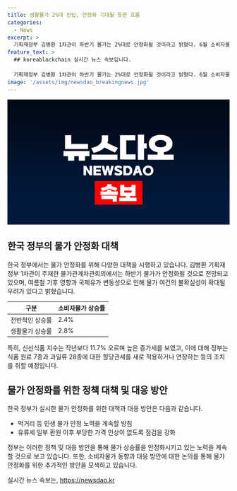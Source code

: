 ```yaml
---
title: 생활물가 2%대 진입, 안정화 기대될 듯한 흐름
categories:
  - News
excerpt: >
  기획재정부 김병환 1차관이 하반기 물가는 2%대로 안정화될 것이라고 밝혔다. 6월 소비자물가는 전년동월대비 2.4% 상승한 것으로 나타났으며, 농산물 값 하락 등으로 2%대로 하락하며 안정된 흐름이 이어졌다. 그러나 여름철 기후와 국제유가 등으로 불확실성이 증대될 우려가 있어, 정부는 민생 물가 안정을 위해 계속 노력할 것이라고 강조했다. 특히 신선식품 지수는 11.7% 상승하며 높은 증가세를 보여 정부는 앞으로도 관세 신규 적용과 가격 점검을 강화할 방침이다.
feature_text: >
  ## koreablockchain 실시간 뉴스 속보입니다.

  기획재정부 김병환 1차관이 하반기 물가는 2%대로 안정화될 것이라고 밝혔다. 6월 소비자물가는 전년동월대비 2.4% 상승한 것으로 나타났으며, 농산물 값 하락 등으로 2%대로 하락하며 안정된 흐름이 이어졌다. 그러나 여름철 기후와 국제유가 등으로 불확실성이 증대될 우려가 있어, 정부는 민생 물가 안정을 위해 계속 노력할 것이라고 강조했다. 특히 신선식품 지수는 11.7% 상승하며 높은 증가세를 보여 정부는 앞으로도 관세 신규 적용과 가격 점검을 강화할 방침이다.
image: '/assets/img/newsdao_breakingnews.jpg'
---
```


<p><img src="/assets/img/newsdao_breakingnews.jpg" alt="koreablockchain 속보" /></p>

<h2 data-ke-size="size26">한국 정부의 물가 안정화 대책</h2>

<p data-ke-size="size16">한국 정부에서는 물가 안정화를 위해 다양한 대책을 시행하고 있습니다. 김병환 기획재정부 1차관이 주재한 물가관계차관회의에서는 하반기 물가가 안정화될 것으로 전망되고 있으며, 여름철 기후 영향과 국제유가 변동성으로 인해 물가 여건의 불확실성이 확대될 우려가 있다고 밝혔습니다.</p>

<table>
  <thead>
    <tr>
      <th scope="col">구분</th>
      <th scope="col">소비자물가 상승률</th>
    </tr>
  </thead>
  <tbody>
    <tr>
      <td>전반적인 상승률</td>
      <td>2.4%</td>
    </tr>
    <tr>
      <td>생활물가 상승률</td>
      <td>2.8%</td>
    </tr>
  </tbody>
</table>

<p data-ke-size="size16">특히, 신선식품 지수는 작년보다 11.7% 오르며 높은 증가세를 보였고, 이에 대해 정부는 식품 원료 7종과 과일류 28종에 대한 할당관세를 새로 적용하거나 연장하는 등의 조치를 취할 예정입니다.</p>

<h2 data-ke-size="size26">물가 안정화를 위한 정책 대책 및 대응 방안</h2>

<p data-ke-size="size16">한국 정부가 실시한 물가 안정화를 위한 대책과 대응 방안은 다음과 같습니다.</p>

<ul>
  <li>먹거리 등 민생 물가 안정 노력을 계속할 방침</li>
  <li>유류세 일부 환원 이후 부당한 가격 인상이 없도록 점검을 강화</li>
</ul>

<p data-ke-size="size16">정부는 이러한 정책 및 대응 방안을 통해 물가 상승률을 안정화시키고 있는 노력을 계속할 것으로 보고 있습니다. 또한, 소비자물가 동향과 대응 방안에 대한 논의를 통해 물가 안정화를 위한 추가적인 방안을 모색하고 있습니다.</p>
실시간 뉴스 속보는, <a href="https://newsdao.kr" rel="dofollow">https://newsdao.kr</a>


